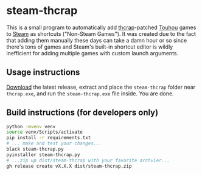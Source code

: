 # steam-thcrap
This is a small program to automatically add [thcrap](https://thpatch.net)-patched [Touhou](https://touhou-project.news) games to [Steam](https://s.team) as shortcuts ("Non-Steam Games").
It was created due to the fact that adding them manually these days can take a damn hour or so since there's tons of games and Steam's built-in shortcut editor is wildly inefficient for adding multiple games with custom launch arguments.

## Usage instructions
[Download](../../releases/latest/download/steam-thcrap.zip) the latest release, extract and place the `steam-thcrap` folder near `thcrap.exe`, and run the `steam-thcrap.exe` file inside. You are done.

## Build instructions (for developers only)
```bash
python -mvenv venv
source venv/Scripts/activate
pip install -r requirements.txt
# ... make and test your changes...
black steam-thcrap.py
pyinstaller steam-thcrap.py
# ...zip up dist/steam-thcrap with your favorite archvier...
gh release create vX.X.X dist/steam-thcrap.zip
```

